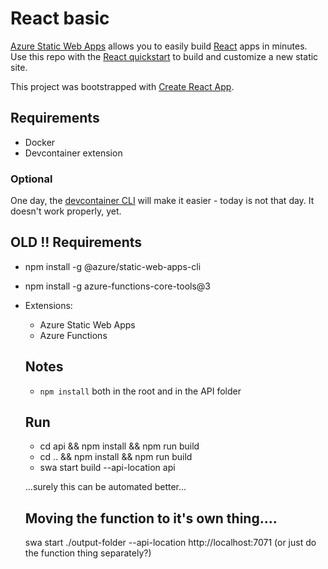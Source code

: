 # React basic

[Azure Static Web Apps](https://docs.microsoft.com/azure/static-web-apps/overview) allows you to easily build [React](https://reactjs.org/) apps in minutes. Use this repo with the [React quickstart](https://docs.microsoft.com/azure/static-web-apps/getting-started?tabs=react) to build and customize a new static site.

This project was bootstrapped with [Create React App](https://github.com/facebook/create-react-app).

## Requirements
- Docker
- Devcontainer extension

### Optional
One day, the [devcontainer CLI](https://code.visualstudio.com/docs/remote/devcontainer-cli) will make it easier - today is not that day. It doesn't work properly, yet.


## OLD !! Requirements
- npm install -g @azure/static-web-apps-cli
- npm install -g azure-functions-core-tools@3
- Extensions:
  - Azure Static Web Apps
  - Azure Functions

  ## Notes
  - `npm install` both in the root and in the API folder

  ## Run
  - cd api && npm install && npm run build
  - cd .. && npm install && npm run build
  - swa start build --api-location api

  ...surely this can be automated better...


  ## Moving the function to it's own thing....
  	swa start ./output-folder --api-location http://localhost:7071  (or just do the function thing separately?)